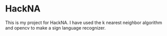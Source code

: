 # HackNA
This is my project for HackNA. I have used the k nearest neighbor algorithm and opencv to make a sign language recognizer.
